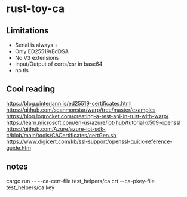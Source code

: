 # rust-toy-ca


## Limitations
- Serial is always `1`
- Only ED25519/EdDSA
- No V3 extensions
- Input/Output of certs/csr in base64
- no tls


## Cool reading

https://blog.pinterjann.is/ed25519-certificates.html
https://github.com/seanmonstar/warp/tree/master/examples
https://blog.logrocket.com/creating-a-rest-api-in-rust-with-warp/
https://learn.microsoft.com/en-us/azure/iot-hub/tutorial-x509-openssl
https://github.com/Azure/azure-iot-sdk-c/blob/main/tools/CACertificates/certGen.sh
https://www.digicert.com/kb/ssl-support/openssl-quick-reference-guide.htm



## notes

cargo run -- --ca-cert-file test_helpers/ca.crt --ca-pkey-file test_helpers/ca.key 